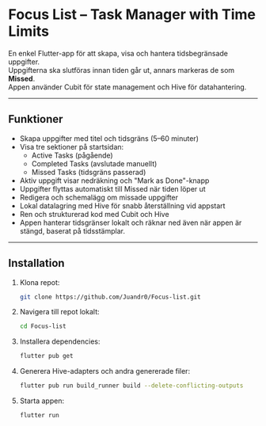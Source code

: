 # Focus List – Task Manager with Time Limits

En enkel Flutter-app för att skapa, visa och hantera tidsbegränsade uppgifter.  
Uppgifterna ska slutföras innan tiden går ut, annars markeras de som **Missed**.  
Appen använder Cubit för state management och Hive för datahantering.

---

## Funktioner

- Skapa uppgifter med titel och tidsgräns (5–60 minuter)  
- Visa tre sektioner på startsidan:  
  - Active Tasks (pågående)  
  - Completed Tasks (avslutade manuellt)  
  - Missed Tasks (tidsgräns passerad)  
- Aktiv uppgift visar nedräkning och "Mark as Done"-knapp  
- Uppgifter flyttas automatiskt till Missed när tiden löper ut  
- Redigera och schemalägg om missade uppgifter  
- Lokal datalagring med Hive för snabb återställning vid appstart  
- Ren och strukturerad kod med Cubit och Hive
- Appen hanterar tidsgränser lokalt och räknar ned även när appen är stängd, baserat på tidsstämplar.

---

## Installation

1. Klona repot:

   ```bash
   git clone https://github.com/Juandr0/Focus-list.git

2. Navigera till repot lokalt:

   ```bash
   cd Focus-list


3. Installera dependencies:

   ```bash
   flutter pub get

4. Generera Hive-adapters och andra genererade filer:

   ```bash
   flutter pub run build_runner build --delete-conflicting-outputs
   
5. Starta appen:

   ```bash
   flutter run
